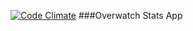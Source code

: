 [![Code Climate](https://codeclimate.com/github/vpatel90/owstats/badges/gpa.svg)](https://codeclimate.com/github/vpatel90/owstats)
###Overwatch Stats App
